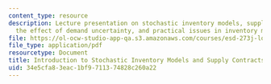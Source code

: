 ```yaml
---
content_type: resource
description: Lecture presentation on stochastic inventory models, supply contracts,
  the effect of demand uncertainty, and practical issues in inventory management.
file: https://ol-ocw-studio-app-qa.s3.amazonaws.com/courses/esd-273j-logistics-and-supply-chain-management-fall-2009/34e5cfa83eac1bf9711374828c260a22_MITESD_273JF09_lec05.pdf
file_type: application/pdf
resourcetype: Document
title: Introduction to Stochastic Inventory Models and Supply Contracts
uid: 34e5cfa8-3eac-1bf9-7113-74828c260a22
---
```

